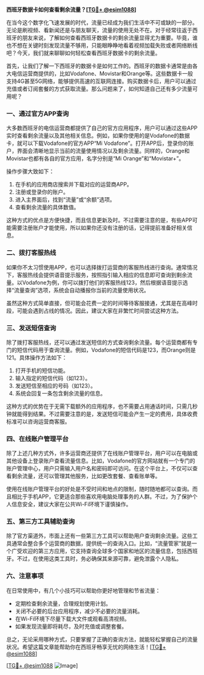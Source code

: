 **西班牙数据卡如何查看剩余流量？[[TG💪+ @esim1088](https://t.me/s/esim1088)]**

在当今这个数字化飞速发展的时代，流量已经成为我们生活中不可或缺的一部分。无论是刷视频、看新闻还是与朋友聊天，流量的使用无处不在。对于经常往返于西班牙的朋友来说，了解如何查看西班牙数据卡的剩余流量显得尤为重要。毕竟，谁也不想在关键时刻发现流量不够用，只能眼睁睁地看着视频加载失败或者网络断线吧？今天，我们就来聊聊如何轻松查看西班牙数据卡的剩余流量。

首先，让我们了解一下西班牙的数据卡是如何工作的。西班牙的数据卡通常是由各大电信运营商提供的，比如Vodafone、Movistar和Orange等。这些数据卡一般支持4G甚至5G网络，能够提供高速的互联网连接。购买数据卡后，用户可以通过充值或者订阅套餐的方式获取流量。那么问题来了，如何知道自己还有多少流量可用呢？

### **一、通过官方APP查询**

大多数西班牙的电信运营商都提供了自己的官方应用程序，用户可以通过这些APP实时查看剩余流量以及其他相关信息。例如，如果你使用的是Vodafone的数据卡，就可以下载Vodafone的官方APP“Mi Vodafone”。打开APP后，登录你的账户，界面会清晰地显示当前的流量使用情况以及剩余流量。同样的，Orange和Movistar也都有各自的官方应用，名字分别是“Mi Orange”和“Movistar+”。

操作步骤大致如下：
1. 在手机的应用商店搜索并下载对应的运营商APP。
2. 注册或登录你的账户。
3. 进入主界面后，找到“流量”或“余额”选项。
4. 查看剩余流量的具体数值。

这种方式的优点是方便快捷，而且信息更新及时。不过需要注意的是，有些APP可能需要注册账户才能使用，所以如果你还没有注册的话，记得提前准备好相关信息。

### **二、拨打客服热线**

如果你不太习惯使用APP，也可以选择拨打运营商的客服热线进行查询。通常情况下，客服热线会提供语音提示服务，按照指引输入相应的信息即可查询到剩余流量。以Vodafone为例，你可以拨打他们的客服热线123，然后根据语音提示选择“流量查询”选项，系统会自动播报你当前的流量使用状况。

虽然这种方式简单直接，但可能会花费一定的时间等待客服接通，尤其是在高峰时段，可能会遇到占线的情况。因此，建议大家在非繁忙时间尝试这种方法。

### **三、发送短信查询**

除了拨打客服热线，还可以通过发送短信的方式查询剩余流量。每个运营商都有专门的短信代码用于查询流量。例如，Vodafone的短信代码是123，而Orange则是121。具体操作方法如下：

1. 打开手机的短信功能。
2. 输入指定的短信代码（如123）。
3. 发送短信至相应的号码（如123）。
4. 系统会回复一条包含剩余流量的信息。

这种方式的优势在于无需下载额外的应用程序，也不需要占用通话时间，只需几秒钟就能得到结果。不过需要注意的是，发送短信可能会产生一定的费用，具体收费标准可以咨询运营商客服。

### **四、在线账户管理平台**

除了上述几种方式外，许多运营商还提供了在线账户管理平台，用户可以在电脑或其他设备上登录账户查看流量信息。比如，Vodafone的官方网站就有一个专门的账户管理中心，用户只需输入用户名和密码即可访问。在这个平台上，不仅可以查看剩余流量，还可以管理其他服务，比如更改套餐、查看账单等。

使用在线账户管理平台的好处是不受时间和地点的限制，随时随地都可以查询。而且相比于手机APP，它更适合那些喜欢用电脑处理事务的人群。不过，为了保护个人信息安全，建议大家在公共Wi-Fi环境下谨慎操作。

### **五、第三方工具辅助查询**

除了官方渠道外，市面上还有一些第三方工具可以帮助用户查询剩余流量。这些工具通常会整合多个运营商的数据，提供统一的查询入口。比如，“流量管家”就是一个广受欢迎的第三方应用，它支持查询全球多个国家和地区的流量信息，包括西班牙。不过，在使用这类工具时，务必确保其来源可靠，避免泄露个人隐私。

### **六、注意事项**

在日常使用中，有几个小技巧可以帮助你更好地管理和节省流量：
- 定期检查剩余流量，合理规划使用计划。
- 关闭不必要的后台应用程序，减少不必要的流量消耗。
- 在Wi-Fi环境下尽量下载大文件或观看高清视频。
- 如果发现流量即将耗尽，及时充值或调整套餐。

总之，无论采用哪种方式，只要掌握了正确的查询方法，就能轻松掌握自己的流量状况。希望这篇文章能帮助你在西班牙畅享无忧的网络生活！[[TG💪+ @esim1088](https://t.me/s/esim1088)]

[[TG💪+ @esim1088](https://t.me/s/esim1088) ![Image](https://i.postimg.cc/4NQfJmqS/Snipaste-2025-05-13-00-14-12.png)]